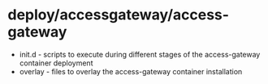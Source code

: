# deploy/accessgateway/access-gateway
* init.d - scripts to execute during different stages of the access-gateway container deployment
* overlay - files to overlay the access-gateway container installation
